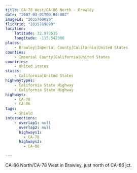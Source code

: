 ```yaml
---
title: CA-78 West/CA-86 North - Brawley
date: "2007-03-01T00:00:00Z"
imageid: "2035769099"
flickrid: "2035769099"
location:
    latitude: 32.978535
    longitude: -115.542306
places:
    - Brawley|Imperial County|California|United States
counties:
    - Imperial County|California|United States
countries:
    - United States
states:
    - California|United States
highwaytypes:
    - California State Highway
    - California State Highway
highways:
    - CA-78
    - CA-86
tags:
    - Shield
intersections:
    - overlap1: null
      overlap2: null
      highways1:
        - CA-78
      highways2:
        - CA-86

---
```

CA-86 North/CA-78 West in Brawley, just north of CA-86 jct.